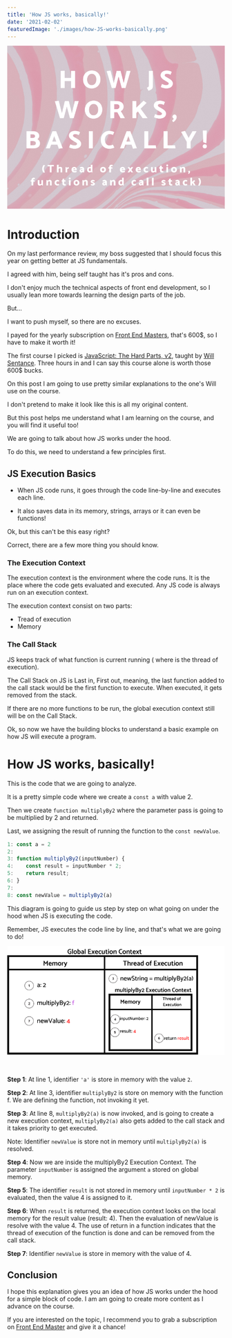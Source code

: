```yaml
---
title: 'How JS works, basically!'
date: '2021-02-02'
featuredImage: './images/how-JS-works-basically.png'
---
```


![How JS works, basically!](images/how-JS-works-basically.png)

# Introduction

On my last performance review, my boss suggested that I should focus this year on getting better at JS fundamentals.

I agreed with him, being self taught has it's pros and cons.

I don't enjoy much the technical aspects of front end development, so I usually lean more towards learning the design parts of the job.

But...

I want to push myself, so there are no excuses.

I payed for the yearly subscription on [Front End Masters](https://frontendmasters.com/), that's 600$, so I have to make it worth it!

The first course I picked is [JavaScript: The Hard Parts, v2](https://frontendmasters.com/courses/javascript-hard-parts-v2), taught by [Will Sentance](https://frontendmasters.com/teachers/will-sentance/).
Three hours in and I can say this course alone is worth those 600$ bucks.

On this post I am going to use pretty similar explanations to the one's Will use on the course.

I don't pretend to make it look like this is all my original content.

But this post helps me understand what I am learning on the course, and you will find it useful too!

We are going to talk about how JS works under the hood.

To do this, we need to understand a few principles first.

## JS Execution Basics

- When JS code runs, it goes through the code line-by-line and executes each line.

- It also saves data in its memory, strings, arrays or it can even be functions!

Ok, but this can't be this easy right?

Correct, there are a few more thing you should know.

### The Execution Context

The execution context is the environment where the code runs. It is the place where the code gets evaluated and executed.
Any JS code is always run on an execution context.

The execution context consist on two parts:

- Tread of execution
- Memory

### The Call Stack

JS keeps track of what function is current running ( where is the thread of execution).

The Call Stack on JS is Last in, First out, meaning, the last function added to the call stack would be the first function to execute.
When executed, it gets removed from the stack.

If there are no more functions to be run, the global execution context still will be on the Call Stack.

Ok, so now we have the building blocks to understand a basic example on how JS will execute a program.

# How JS works, basically!

This is the code that we are going to analyze.

It is a pretty simple code where we create a `const a` with value 2.

Then we create `function multiplyBy2` where the parameter pass is going to be multiplied by 2 and returned. 

Last, we assigning the result of running the function to the `const newValue`.


```javascript
1: const a = 2
2:
3: function multiplyBy2(inputNumber) {
4:    const result = inputNumber * 2;
5:    return result;
6: }
7:
8: const newValue = multiplyBy2(a)
```

This diagram is going to guide us step by step on what going on under the hood when JS is executing the code.

Remember, JS executes the code line by line, and that's what we are going to do!


![Execution Context!](images/executioncontext.png)

<br/>

<b>Step 1</b>: At line 1, identifier `'a'` is store in memory with the value `2`.

<b>Step 2</b>: At line 3, identifier `multiplyBy2` is store on memory with the function f. We are defining the function, not invoking it yet.

<b>Step 3</b>: At line 8, `multiplyBy2(a)` is now invoked, and is going to
create a new execution context, `multiplyBy2(a)` also gets added to the call stack and it takes priority to get executed.

Note: Identifier `newValue` is store not in memory until `multiplyBy2(a)` is resolved.

<b>Step 4</b>: Now we are inside the multiplyBy2 Execution Context. The parameter `inputNumber` is assigned the argument `a` stored on global memory.

<b>Step 5</b>: The identifier `result` is not stored in memory until `inputNumber * 2` is evaluated, then the value 4 is assigned to it.

<b>Step 6</b>: When `result` is returned, the execution context looks on the local memory for the result value (result: 4). Then the evaluation of newValue is resolve with the value 4. The use of return in a function indicates that the thread of execution of the function is done and can be removed from the call stack.

<b>Step 7</b>: Identifier `newValue` is store in memory with the value of 4.    

## Conclusion

I hope this explanation gives you an idea of how JS works under the hood for a simple block of code. I am am going to create more content as I advance on the course.

If you are interested on the topic, I recommend you to grab a subscription on [Front End Master](https://frontendmasters.com/) and give it a chance!

